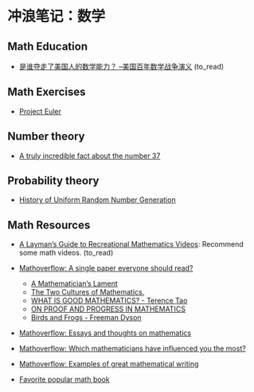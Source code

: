 # 冲浪笔记：数学

## Math Education

- [是谁夺走了美国人的数学能力？ –美国百年数学战争演义][edu1] (to_read)

  [edu1]: https://ivyleaguecenter.org/2019/12/01/%E6%98%AF%E8%B0%81%E5%A4%BA%E8%B5%B0%E4%BA%86%E7%BE%8E%E5%9B%BD%E4%BA%BA%E7%9A%84%E6%95%B0%E5%AD%A6%E8%83%BD%E5%8A%9B%EF%BC%9F-%E7%BE%8E%E5%9B%BD%E7%99%BE%E5%B9%B4%E6%95%B0%E5%AD%A6%E6%88%98/

## Math Exercises

- [Project Euler][ex1]

  [ex1]: https://projecteuler.net/

## Number theory

- [A truly incredible fact about the number 37][n1]

  [n1]: https://grossack.site/2023/11/08/37-median.html

## Probability theory

- [History of Uniform Random Number Generation][p1]

  [p1]: https://www.informs-sim.org/wsc17papers/includes/files/016.pdf

## Math Resources

- [A Layman’s Guide to Recreational Mathematics Videos][r1]: Recommend some math videos. (to_read)
- [Mathoverflow: A single paper everyone should read?][r2]
  - [A Mathematician’s Lament][r3]
  - [The Two Cultures of Mathematics.][r4]
  - [WHAT IS GOOD MATHEMATICS? - Terence Tao][r5]
  - [ON PROOF AND PROGRESS IN MATHEMATICS][r6]
  - [Birds and Frogs - Freeman Dyson][r7]
- [Mathoverflow: Essays and thoughts on mathematics][r8]
- [Mathoverflow: Which mathematicians have influenced you the most?][r9]
- [Mathoverflow: Examples of great mathematical writing][r10]
- [Favorite popular math book][r11]

  [r1]: https://samenright.com/2021/08/31/a-laymans-guide-to-recreational-mathematics-videos/
  [r2]: https://mathoverflow.net/questions/2144/a-single-paper-everyone-should-read
  [r3]: https://www.maa.org/external_archive/devlin/LockhartsLament.pdf
  [r4]: https://www.dpmms.cam.ac.uk/~wtg10/2cultures.pdf
  [r5]: https://arxiv.org/pdf/math/0702396.pdf
  [r6]: https://arxiv.org/pdf/math/9404236.pdf
  [r7]: http://www.ams.org/notices/200902/rtx090200212p.pdf
  [r8]: https://mathoverflow.net/questions/220052/essays-and-thoughts-on-mathematics
  [r9]: https://mathoverflow.net/questions/5499/which-mathematicians-have-influenced-you-the-most
  [r10]: https://mathoverflow.net/questions/358/examples-of-great-mathematical-writing
  [r11]: https://mathoverflow.net/questions/8609/favorite-popular-math-book
